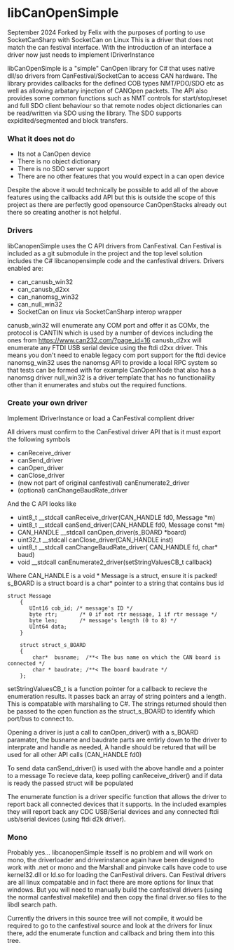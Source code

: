 

# libCanOpenSimple
September 2024 Forked by Felix with the purposes of porting to use SocketCanSharp with SocketCan on Linux
This is a driver that does not match the can festival interface. With the introduction of an interface a driver now just needs to implement IDriverInstance

libCanOpenSimple is a "simple" CanOpen library for C# that uses native dll/so drivers from CanFestival/SocketCan to access CAN hardware. The library provides callbacks for the defined COB types NMT/PDO/SDO etc as well as allowing arbatary injection of CANOpen packets.
The API also provides some common functions such as NMT controls for start/stop/reset and full SDO client behaviour so that remote nodes object dictionaries can be read/written via SDO using the library. The SDO supports expidited/segmented and block transfers.

### What it does not do
 - Its not a CanOpen device
 - There is no object dictionary
 - There is no SDO server support
 - There are no other features that you would expect in a can open device
 
Despite the above it would technically be possible to add all of the above features using the callbacks add API but this is outside the scope of this project as there are perfectly good opensource CanOpenStacks already out there so creating another is not helpful.

### Drivers

libCanopenSimple uses the C API drivers from CanFestival. Can Festival is included as a git submodule in the project and the top level solution includes the C# libcanopensimple code and the canfestival drivers.
Drivers enabled are:
 - can_canusb_win32
 - can_canusb_d2xx
 - can_nanomsg_win32
 - can_null_win32
 - SocketCan on linux via SocketCanSharp interop wrapper

 canusb_win32 will enumerate any COM port and offer it as COMx, the protocol is CANTIN which is used by a number of devices including the ones from https://www.can232.com/?page_id=16
 canusb_d2xx will enumerate any FTDI USB serial device using the ftdi d2xx driver. This means you don't need to enable legacy com port support for the ftdi device
 nanomsg_win32 uses the nanomsg API to provide a local RPC system so that tests can be formed with for example CanOpenNode that also has a nanomsg driver
 null_win32 is a driver template that has no functionaility other than it enumerates and stubs out the required functions.
 
### Create your own driver
Implement IDriverInstance or load a CanFestival complient driver

All drivers must confirm to the CanFestival driver API that is it must export the following symbols
   - canReceive_driver
   - canSend_driver
   - canOpen_driver
   - canClose_driver
   - (new not part of original canfestival) canEnumerate2_driver
   - (optional) canChangeBaudRate_driver
   
  
And the C API looks like 

 - uint8_t __stdcall canReceive_driver(CAN_HANDLE fd0, Message *m)
 - uint8_t __stdcall canSend_driver(CAN_HANDLE fd0, Message const *m)
 - CAN_HANDLE __stdcall canOpen_driver(s_BOARD *board)
 - uint32_t __stdcall canClose_driver(CAN_HANDLE inst)
 - uint8_t __stdcall canChangeBaudRate_driver( CAN_HANDLE fd, char* baud)
 - void __stdcall canEnumerate2_driver(setStringValuesCB_t callback)


 
Where 
 CAN_HANDLE is a void *
 Message is a struct, ensure it is packed! 
 s_BOARD is a struct
 board is a char* pointer to a string that contains bus id
 
    struct Message
        {
           UInt16 cob_id; /* message's ID */
           byte rtr;       /* 0 if not rtr message, 1 if rtr message */
           byte len;       /* message's length (0 to 8) */
           UInt64 data;
        }
        
        struct struct_s_BOARD
        {
            char*  busname;  /**< The bus name on which the CAN board is connected */
            char * baudrate; /**< The board baudrate */
        };
        
 setStringValuesCB_t is a function pointer for a callback to recieve the enumeration results. It passes back an array of string pointers and a length. This is compatable with marshalling to C#. The strings returned should then be passed to the open function as the struct_s_BOARD to identify which port/bus to connect to.

 
Opening a driver is just a call to canOpen_driver() with a s_BOARD paramater, the busname and baudrate parts are entirly down to the driver to interprate and handle as needed, A handle should be retured that will be used for all other API calls (CAN_HANDLE fd0)

To send data canSend_driver() is used with the above handle and a pointer to a message
To recieve data, keep polling canReceive_driver() and if data is ready the passed struct will be populated

The enumerate function is a driver specific function that allows the driver to report back all connected devices that it supports. In the included examples they will report back any CDC USB/Serial devices and any connected ftdi usb/serial devices (using ftdi d2k driver).


### Mono
Probably yes...
libcanopenSimple itsself is no problem and will work on mono, the driverloader and driverinstance again have been designed to work with .net or mono and the Marshall and pinvoke calls have code to use kernel32.dll or ld.so for loading the CanFestival drivers.
Can Festival drivers are all linux compatable and in fact there are more options for linux that windows. But you will need to manually build the canfestival drivers (using the normal canfestival makefile) and then copy the final driver.so files to the libdl search path.

Currently the drivers in this source tree will not compile, it would be required to go to the canfestival source and look at the drivers for linux there, add the enumerate function and callback and bring them into this tree.





